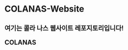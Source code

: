 # COLANAS-Website
<link rel="stylesheet" href="README.css">
 <h2>여기는 콜라 나스 웹사이트 레포지토리입니다!

<div id="workarea">
  <div class="position">

<div id="workarea">
  <div class="position">

<span class="spot" href="http://colanas.iptime.org"></span>COLANAS</a>
